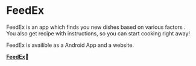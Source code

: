 # FeedEx
FeedEx is an app which finds you new dishes based on various factors . 
You also get recipe with instructions, so you can start cooking right away!

FeedEx is availible as a Android App and a website.

[**FeedEx**](https://share.streamlit.io/zpoof/hacweek/main):sandwich:	
